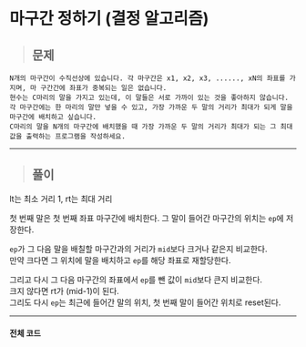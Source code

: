 # 마구간 정하기 (결정 알고리즘)

> ## 문제

```
N개의 마구간이 수직선상에 있습니다. 각 마구간은 x1, x2, x3, ......, xN의 좌표를 가지며, 마 구간간에 좌표가 중복되는 일은 없습니다.
현수는 C마리의 말을 가지고 있는데, 이 말들은 서로 가까이 있는 것을 좋아하지 않습니다. 각 마구간에는 한 마리의 말만 넣을 수 있고, 가장 가까운 두 말의 거리가 최대가 되게 말을 마구간에 배치하고 싶습니다.
C마리의 말을 N개의 마구간에 배치했을 때 가장 가까운 두 말의 거리가 최대가 되는 그 최대 값을 출력하는 프로그램을 작성하세요.
```
***

> ## 풀이

lt는 최소 거리 1, rt는 최대 거리 

첫 번째 말은 첫 번째 좌표 마구간에 배치한다. 그 말이 들어간 마구간의 위치는 `ep`에 저장한다.

`ep`가 그 다음 말을 배칠할 마구간과의 거리가 `mid`보다 크거나 같은지 비교한다.<br/>
만약 크다면 그 위치에 말을 배치하고 `ep`를 해당 좌표로 재할당한다.

그리고 다시 그 다음 마구간의 좌표에서 `ep`를 뺀 값이 `mid`보다 큰지 비교한다.<br/>
크지 않다면 rt가 (mid-1)이 된다. <Br/>
그리도 다시 `ep`는 최근에 들어간 말의 위치, 첫 번째 말이 들어간 위치로 reset된다.
***

#### 전체 코드
```html

```